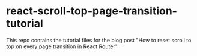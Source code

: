 # react-scroll-top-page-transition-tutorial
This repo contains the tutorial files for the blog post "How to reset scroll to top on every page transition in React Router"
